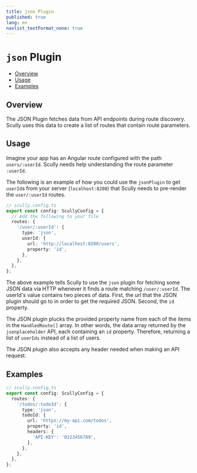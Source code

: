 ```yaml
---
title: json Plugin
published: true
lang: en
navlist_textFormat_none: true
---
```


# `json` Plugin <!-- omit in toc -->

<div class="docs-link_table">
  <a class="view-in-repo" href="https://github.com/scullyio/scully/blob/main/libs/scully/src/lib/routerPlugins/jsonRoutePlugin.ts"></a>
</div>

<div class="docs-toc"></div>

- [Overview](#overview)
- [Usage](#usage)
- [Examples](#examples)

## Overview

The JSON Plugin fetches data from API endpoints during route discovery. Scully uses this data to create a list of routes that contain route parameters.

## Usage

Imagine your app has an Angular route configured with the path `users/:userId`. Scully needs help understanding the route parameter `:userId`.

The following is an example of how you could use the `jsonPlugin` to get `userId`s from your server (`localhost:8200`) that Scully needs to pre-render the `user/:userId` routes.

```typescript
// scully.config.ts
export const config: ScullyConfig = {
  // Add the following to your file
  routes: {
    '/user/:userId': {
      type: 'json',
      userId: {
        url: 'http://localhost:8200/users',
        property: 'id',
      },
    },
  },
};
```

The above example tells Scully to use the `json` plugin for fetching some JSON data via HTTP whenever it finds a route matching `/user/:userId`. The userId's value contains two pieces of data. First, the url that the JSON plugin should go to in order to get the required JSON. Second, the `id` property.

The JSON plugin plucks the provided property name from each of the items in the `HandledRoute[]` array. In other words, the data array returned by the `jsonplaceholder` API, each containing an `id` property. Therefore, returning a list of `userIds` instead of a list of users.

The JSON plugin also accepts any header needed when making an API request.

## Examples

```typescript
// scully.config.ts
export const config: ScullyConfig = {
  routes: {
    '/todos/:todoId': {
      type: 'json',
      todoId: {
        url: 'https://my-api.com/todos',
        property: 'id',
        headers: {
          'API-KEY': '0123456789',
        },
      },
    },
  },
};
```
